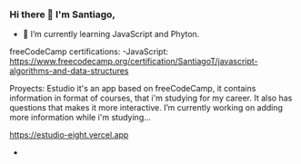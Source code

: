 ### Hi there 👋 I'm Santiago,

- 🌱 I’m currently learning JavaScript and Phyton.

freeCodeCamp certifications:
-JavaScript: https://www.freecodecamp.org/certification/SantiagoT/javascript-algorithms-and-data-structures

Proyects:
Estudio it's an app based on freeCodeCamp, it contains information in format of courses, that i'm studying for my career. It also has questions that makes it more interactive.
I’m currently working on adding more information while i'm studying...

https://estudio-eight.vercel.app

- 
<!--
**Thlast/Thlast** is a ✨ _special_ ✨ repository because its `README.md` (this file) appears on your GitHub profile.

Here are some ideas to get you started:

- 🔭 I’m currently working on ...
- 🌱 I’m currently learning ...
- 👯 I’m looking to collaborate on ...
- 🤔 I’m looking for help with ...
- 💬 Ask me about ...
- 📫 How to reach me: ...
- 😄 Pronouns: ...
- ⚡ Fun fact: ...
-->
